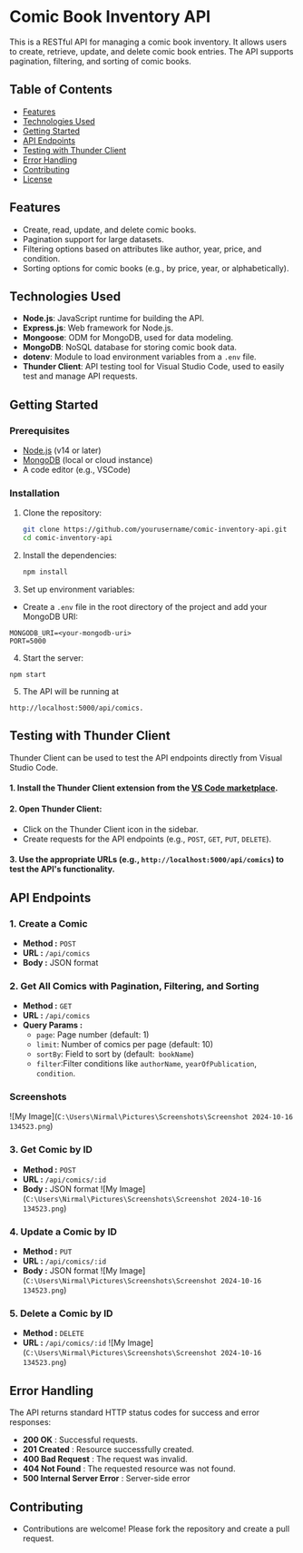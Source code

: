 # Comic Book Inventory API

This is a RESTful API for managing a comic book inventory. It allows users to create, retrieve, update, and delete comic book entries. The API supports pagination, filtering, and sorting of comic books.

## Table of Contents
- [Features](#features)
- [Technologies Used](#technologies-used)
- [Getting Started](#getting-started)
- [API Endpoints](#api-endpoints)
- [Testing with Thunder Client](#testing-with-thunder-client)
- [Error Handling](#error-handling)
- [Contributing](#contributing)
- [License](#license)

## Features
- Create, read, update, and delete comic books.
- Pagination support for large datasets.
- Filtering options based on attributes like author, year, price, and condition.
- Sorting options for comic books (e.g., by price, year, or alphabetically).

## Technologies Used
- **Node.js**: JavaScript runtime for building the API.
- **Express.js**: Web framework for Node.js.
- **Mongoose**: ODM for MongoDB, used for data modeling.
- **MongoDB**: NoSQL database for storing comic book data.
- **dotenv**: Module to load environment variables from a `.env` file.
- **Thunder Client**: API testing tool for Visual Studio Code, used to easily test and manage API requests.


## Getting Started

### Prerequisites
- [Node.js](https://nodejs.org/) (v14 or later)
- [MongoDB](https://www.mongodb.com/) (local or cloud instance)
- A code editor (e.g., VSCode)

### Installation

1. Clone the repository:
   ```bash
   git clone https://github.com/yourusername/comic-inventory-api.git
   cd comic-inventory-api
   ```
2. Install the dependencies:
   ```bash
   npm install
   ```
3. Set up environment variables:

- Create a ```.env``` file in the root directory of the project and add your MongoDB URI:
```
MONGODB_URI=<your-mongodb-uri>
PORT=5000

```

4. Start the server:
```
npm start
```
5. The API will be running at 
```
http://localhost:5000/api/comics.
```

## Testing with Thunder Client

Thunder Client can be used to test the API endpoints directly from Visual Studio Code.

#### 1. Install the **Thunder Client** extension from the [VS Code marketplace](https://marketplace.visualstudio.com/items?itemName=rangav.vscode-thunder-client).

#### 2. Open Thunder Client:
   - Click on the Thunder Client icon in the sidebar.
   - Create requests for the API endpoints (e.g., `POST`, `GET`, `PUT`, `DELETE`).
#### 3. Use the appropriate URLs (e.g., `http://localhost:5000/api/comics`) to test the API's functionality.






## API Endpoints

### 1. Create a Comic
- **Method :** ``` POST ```
- **URL :** ``` /api/comics ```
- **Body :** JSON format


### 2. Get All Comics with Pagination, Filtering, and Sorting
- **Method :** ``` GET ```
- **URL :** ``` /api/comics ```
- **Query Params :** 
  - ``` page ```: Page number (default: 1)    
  - ``` limit ```: Number of comics per page (default: 10)   
  - ``` sortBy ```: Field to sort by (default:``` bookName```)   
  - ``` filter ```:Filter conditions like ```authorName```, ```yearOfPublication```, ```condition```.    

### Screenshots

![My Image](`C:\Users\Nirmal\Pictures\Screenshots\Screenshot 2024-10-16 134523.png`)



### 3. Get Comic by ID
- **Method :** ``` POST ```
- **URL :** ``` /api/comics/:id ```
- **Body :** JSON format
![My Image](`C:\Users\Nirmal\Pictures\Screenshots\Screenshot 2024-10-16 134523.png`)

### 4. Update a Comic by ID
- **Method :** ``` PUT ```
- **URL :** ``` /api/comics/:id ```
- **Body :** JSON format
![My Image](`C:\Users\Nirmal\Pictures\Screenshots\Screenshot 2024-10-16 134523.png`)

### 5. Delete a Comic by ID
- **Method :** ``` DELETE ```
- **URL :** ``` /api/comics/:id ```
![My Image](`C:\Users\Nirmal\Pictures\Screenshots\Screenshot 2024-10-16 134523.png`)



## Error Handling
The API returns standard HTTP status codes for success and error responses:

- **200 OK** : Successful requests.
- **201 Created** : Resource successfully created.
- **400 Bad Request** : The request was invalid.
- **404 Not Found** : The requested resource was not found.
-  **500 Internal Server Error** : Server-side error

## Contributing
- Contributions are welcome! Please fork the repository and create a pull request.
